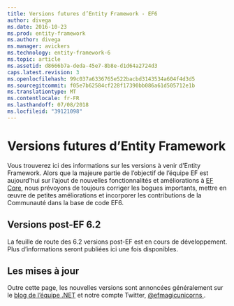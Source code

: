 ```yaml
---
title: Versions futures d’Entity Framework - EF6
author: divega
ms.date: 2016-10-23
ms.prod: entity-framework
ms.author: divega
ms.manager: avickers
ms.technology: entity-framework-6
ms.topic: article
ms.assetid: d8666b7a-deda-45e7-8b8e-d1d64a2724d3
caps.latest.revision: 3
ms.openlocfilehash: 99c037a6336765e522bacbd3143534a604f4d3d5
ms.sourcegitcommit: f05e7b62584cf228f17390bb086a61d505712e1b
ms.translationtype: MT
ms.contentlocale: fr-FR
ms.lasthandoff: 07/08/2018
ms.locfileid: "39121098"
---
```

# <a name="future-versions-of-entity-framework"></a>Versions futures d’Entity Framework 
Vous trouverez ici des informations sur les versions à venir d’Entity Framework.
Alors que la majeure partie de l’objectif de l’équipe EF est aujourd'hui sur l’ajout de nouvelles fonctionnalités et améliorations à [EF Core](https://docs.microsoft.com/en-us/ef/core/index), nous prévoyons de toujours corriger les bogues importants, mettre en œuvre de petites améliorations et incorporer les contributions de la Communauté dans la base de code EF6.

## <a name="post-ef-62-releases"></a>Versions post-EF 6.2

La feuille de route des 6.2 versions post-EF est en cours de développement. Plus d’informations seront publiées ici une fois disponibles.
 
## <a name="staying-up-to-date"></a>Les mises à jour  
  
Outre cette page, les nouvelles versions sont annoncées généralement sur le [blog de l’équipe .NET](https://blogs.msdn.microsoft.com/dotnet/tag/entity-framework/) et notre compte Twitter, [ @efmagicunicorns ](http://twitter.com/efmagicunicorns).
  